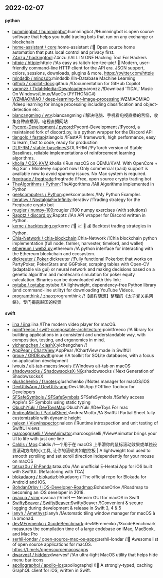 ## 2022-02-07

#### python
* [hummingbot / hummingbot](https://github.com/hummingbot/hummingbot):hummingbot /!Hummingbot is open source software that helps you build trading bots that run on any exchange or blockchain
* [home-assistant / core](https://github.com/home-assistant/core):home-assistant /!🏡 Open source home automation that puts local control and privacy first.
* [Z4nzu / hackingtool](https://github.com/Z4nzu/hackingtool):Z4nzu /!ALL IN ONE Hacking Tool For Hackers
* [httpie / httpie](https://github.com/httpie/httpie):httpie /!As easy as /aitch-tee-tee-pie/ 🥧 Modern, user-friendly command-line HTTP client for the API era. JSON support, colors, sessions, downloads, plugins & more. https://twitter.com/httpie
* [mindsdb / mindsdb](https://github.com/mindsdb/mindsdb):mindsdb /!In-Database Machine Learning
* [github / copilot-docs](https://github.com/github/copilot-docs):github /!Documentation for GitHub Copilot
* [yaronzz / Tidal-Media-Downloader](https://github.com/yaronzz/Tidal-Media-Downloader):yaronzz /!Download 'TIDAL' Music On Windows/Linux/MacOs (PYTHON/C#)
* [WZMIAOMIAO / deep-learning-for-image-processing](https://github.com/WZMIAOMIAO/deep-learning-for-image-processing):WZMIAOMIAO /!deep learning for image processing including classification and object-detection etc.
* [biancangming / wtv](https://github.com/biancangming/wtv):biancangming /!解决电脑、手机看电视直播的苦恼，收集各种直播源，电视直播网站
* [Pycord-Development / pycord](https://github.com/Pycord-Development/pycord):Pycord-Development /!Pycord, a maintained fork of discord.py, is a python wrapper for the Discord API
* [tiangolo / fastapi](https://github.com/tiangolo/fastapi):tiangolo /!FastAPI framework, high performance, easy to learn, fast to code, ready for production
* [DLR-RM / stable-baselines3](https://github.com/DLR-RM/stable-baselines3):DLR-RM /!PyTorch version of Stable Baselines, reliable implementations of reinforcement learning algorithms.
* [kholia / OSX-KVM](https://github.com/kholia/OSX-KVM):kholia /!Run macOS on QEMU/KVM. With OpenCore + Big Sur + Monterey support now! Only commercial (paid) support is available now to avoid spammy issues. No Mac system is required.
* [freqtrade / freqtrade](https://github.com/freqtrade/freqtrade):freqtrade /!Free, open source crypto trading bot
* [TheAlgorithms / Python](https://github.com/TheAlgorithms/Python):TheAlgorithms /!All Algorithms implemented in Python
* [geekcomputers / Python](https://github.com/geekcomputers/Python):geekcomputers /!My Python Examples
* [iterativv / NostalgiaForInfinity](https://github.com/iterativv/NostalgiaForInfinity):iterativv /!Trading strategy for the Freqtrade crypto bot
* [rougier / numpy-100](https://github.com/rougier/numpy-100):rougier /!100 numpy exercises (with solutions)
* [Rapptz / discord.py](https://github.com/Rapptz/discord.py):Rapptz /!An API wrapper for Discord written in Python.
* [kernc / backtesting.py](https://github.com/kernc/backtesting.py):kernc /!🔎 📈 🐍 💰 Backtest trading strategies in Python.
* [Chia-Network / chia-blockchain](https://github.com/Chia-Network/chia-blockchain):Chia-Network /!Chia blockchain python implementation (full node, farmer, harvester, timelord, and wallet)
* [ethereum / web3.py](https://github.com/ethereum/web3.py):ethereum /!A python interface for interacting with the Ethereum blockchain and ecosystem.
* [dickreuter / Poker](https://github.com/dickreuter/Poker):dickreuter /!Fully functional Pokerbot that works on PartyPoker, PokerStars and GGPoker, scraping tables with Open-CV (adaptable via gui) or neural network and making decisions based on a genetic algorithm and montecarlo simulation for poker equity calculation. Binaries can be downloaded with this link:
* [pytube / pytube](https://github.com/pytube/pytube):pytube /!A lightweight, dependency-free Python library (and command-line utility) for downloading YouTube Videos.
* [programthink / zhao](https://github.com/programthink/zhao):programthink /!【编程随想】整理的《太子党关系网络》，专门揭露赵国的权贵

#### swift
* [iina / iina](https://github.com/iina/iina):iina /!The modern video player for macOS.
* [pointfreeco / swift-composable-architecture](https://github.com/pointfreeco/swift-composable-architecture):pointfreeco /!A library for building applications in a consistent and understandable way, with composition, testing, and ergonomics in mind.
* [yichengchen / clashX](https://github.com/yichengchen/clashX):yichengchen /!
* [AppPear / ChartView](https://github.com/AppPear/ChartView):AppPear /!ChartView made in SwiftUI
* [groue / GRDB.swift](https://github.com/groue/GRDB.swift):groue /!A toolkit for SQLite databases, with a focus on application development
* [lwouis / alt-tab-macos](https://github.com/lwouis/alt-tab-macos):lwouis /!Windows alt-tab on macOS
* [shadowsocks / ShadowsocksX-NG](https://github.com/shadowsocks/ShadowsocksX-NG):shadowsocks /!Next Generation of ShadowsocksX
* [glushchenko / fsnotes](https://github.com/glushchenko/fsnotes):glushchenko /!Notes manager for macOS/iOS
* [DevUtilsApp / DevUtils-app](https://github.com/DevUtilsApp/DevUtils-app):DevUtilsApp /!Offline Toolbox for Developers
* [SFSafeSymbols / SFSafeSymbols](https://github.com/SFSafeSymbols/SFSafeSymbols):SFSafeSymbols /!Safely access Apple's SF Symbols using static typing
* [ObuchiYuki / DevToysMac](https://github.com/ObuchiYuki/DevToysMac):ObuchiYuki /!DevToys For mac
* [AndreaMiotto / PartialSheet](https://github.com/AndreaMiotto/PartialSheet):AndreaMiotto /!A SwiftUI Partial Sheet fully customizable with dynamic height
* [nalexn / ViewInspector](https://github.com/nalexn/ViewInspector):nalexn /!Runtime introspection and unit testing of SwiftUI views
* [marcosgriselli / ViewAnimator](https://github.com/marcosgriselli/ViewAnimator):marcosgriselli /!ViewAnimator brings your UI to life with just one line
* [Caldis / Mos](https://github.com/Caldis/Mos):Caldis /!一个用于在 macOS 上平滑你的鼠标滚动效果或单独设置滚动方向的小工具, 让你的滚轮爽如触控板 | A lightweight tool used to smooth scrolling and set scroll direction independently for your mouse on macOS
* [tatsuz0u / EhPanda](https://github.com/tatsuz0u/EhPanda):tatsuz0u /!An unofficial E-Hentai App for iOS built with SwiftUI. (Refactoring with TCA)
* [blokadaorg / blokada](https://github.com/blokadaorg/blokada):blokadaorg /!The official repo for Blokada for Android and iOS.
* [BohdanOrlov / iOS-Developer-Roadmap](https://github.com/BohdanOrlov/iOS-Developer-Roadmap):BohdanOrlov /!Roadmap to becoming an iOS developer in 2018.
* [qvacua / vimr](https://github.com/qvacua/vimr):qvacua /!VimR — Neovim GUI for macOS in Swift
* [SwiftyBeaver / SwiftyBeaver](https://github.com/SwiftyBeaver/SwiftyBeaver):SwiftyBeaver /!Convenient & secure logging during development & release in Swift 3, 4 & 5
* [ianyh / Amethyst](https://github.com/ianyh/Amethyst):ianyh /!Automatic tiling window manager for macOS à la xmonad.
* [devMEremenko / XcodeBenchmark](https://github.com/devMEremenko/XcodeBenchmark):devMEremenko /!XcodeBenchmark measures the compilation time of a large codebase on iMac, MacBook, and Mac Pro
* [serhii-londar / open-source-mac-os-apps](https://github.com/serhii-londar/open-source-mac-os-apps):serhii-londar /!🚀 Awesome list of open source applications for macOS. https://t.me/s/opensourcemacosapps
* [dwarvesf / hidden](https://github.com/dwarvesf/hidden):dwarvesf /!An ultra-light MacOS utility that helps hide menu bar icons
* [apollographql / apollo-ios](https://github.com/apollographql/apollo-ios):apollographql /!📱 A strongly-typed, caching GraphQL client for iOS, written in Swift.
